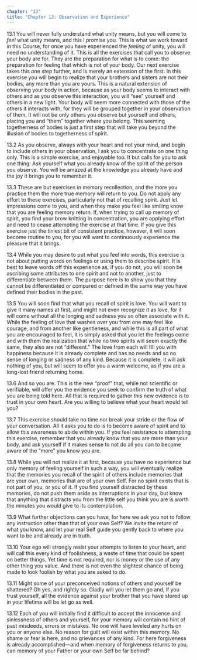```yaml
---
chapter: "13"
title: "Chapter 13: Observation and Experience"
---
```


13.1 You will never fully understand what unity means, but you will come
to *feel* what unity means, and this I promise you. This is what we work
toward in this Course, for once you have experienced the *feeling* of
unity, you will need no understanding of it. This is all the exercises
that call you to observe your body are for. They are the preparation for
what is to come: the preparation for feeling that which is not of your
body. Our next exercise takes this one step further, and is merely an
extension of the first. In this exercise you will begin to realize that
your brothers and sisters are not their bodies, any more than you are
yours. This is a natural extension of observing your body in action,
because as your body seems to interact with others and as you observe
this interaction, you will “see” yourself and others in a new light.
Your body will seem more connected with those of the others it interacts
with, for they will be grouped together in your observation of them. It
will not be only others you observe but yourself and others, placing you
and “them” together where you belong. This seeming togetherness of
bodies is just a first step that will take you beyond the illusion of
bodies to togetherness of spirit. 

13.2 As you observe, always with your heart and not your mind, and begin
to include others in your observation, I ask you to concentrate on one
thing only. This is a simple exercise, and enjoyable too. It but calls
for you to ask one thing: Ask yourself what you already know of the
spirit of the person you observe. You will be amazed at the knowledge
you already have and the joy it brings you to remember it. 

13.3 These are but exercises in memory recollection, and the more you
practice them the more true memory will return to you. Do not apply any
effort to these exercises, particularly not that of recalling spirit.
Just let impressions come to you, and when they make you feel like
smiling know that you are feeling memory return. If, when trying to call
up memory of spirit, you find your brow knitting in concentration, you
are applying effort and need to cease attempting the exercise at that
time. If you give this exercise just the tiniest bit of consistent
practice, however, it will soon become routine to you, for you will want
to continuously experience the pleasure that it brings. 

13.4 While you may desire to put what you feel into words, this exercise
is not about putting words on feelings or using them to describe spirit.
It is best to leave words off this experience as, if you do not, you
will soon be ascribing some attributes to one spirit and not to another,
just to differentiate between them.  The purpose here is to show you
that they cannot be differentiated or compared or defined in the same
way you have defined their bodies in the past. 

13.5 You will soon find that what you recall of spirit is love. You will
want to give it many names at first, and might not even recognize it as
love, for it will come without all the longing and sadness you so often
associate with it. While the feeling of love that washes over you from
one may feel like courage, and from another like gentleness, and while
this is all part of what you are encouraged to feel, it is simply asked
that you let the feelings come and with them the realization that while
no two spirits will seem exactly the same, they also are not
“different.” The love from each will fill you with happiness because it
is already complete and has no needs and so no sense of longing or
sadness of any kind. Because it is complete, it will ask nothing of you,
but will seem to offer you a warm welcome, as if you are a long-lost
friend returning home. 

13.6 And so you are. This is the new “proof” that, while not scientific
or verifiable, will offer you the evidence you seek to confirm the truth
of what you are being told here. All that is required to gather this new
evidence is to trust in your own heart. Are you willing to believe what
your heart would tell you? 

13.7 This exercise should take no time nor break your stride or the flow
of your conversation. All it asks you to do is to become aware of spirit
and to allow this awareness to abide within you. If you feel resistance
to attempting this exercise, remember that you already know that you are
more than your body, and ask yourself if it makes sense to not do all
you can to become aware of the “more” you know you are. 

13.8 While you will not realize it at first, because you have no
experience but only memory of feeling yourself in such a way, you will
eventually realize that the memories you recall of the spirit of others
include memories that are your own, memories that are of your own Self.
For no spirit exists that is not part of you, or you of it. If you find
yourself distracted by these memories, do not push them aside as
interruptions in your day, but know that anything that distracts you
from the little self you think you are is worth the minutes you would
give to its contemplation. 

13.9 What further objections can you have, for here we ask you not to
follow any instruction other than that of your own Self? We invite the
return of what you know, and let your real Self guide you gently back to
where you want to be and already are in truth. 

13.10 Your ego will strongly resist your attempts to listen to your
heart, and will call this every kind of foolishness, a waste of time
that could be spent on better things. Yet time is not required, nor is
money or the use of any other thing you value. And there is not even the
slightest chance of being made to look foolish by what you are asked to
do. 

13.11 Might some of your preconceived notions of others and yourself be
shattered? Oh yes, and rightly so. Gladly will you let them go and, if
you trust yourself, all the evidence against your brother that you have
stored up in your lifetime will be let go as well. 

13.12 Each of you will initially find it difficult to accept the
innocence and sinlessness of others and yourself, for your memory will
contain no hint of past misdeeds, errors or mistakes. No one will have
leveled any hurts on you or anyone else.  No reason for guilt will exist
within this memory. No shame or fear is here, and no grievances of any
kind. For here forgiveness is already accomplished—and when memory of
forgiveness returns to you, can memory of your Father or your own Self
be far behind?

